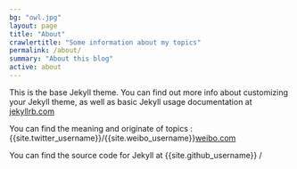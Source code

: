 ```yaml
---
bg: "owl.jpg"
layout: page
title: "About"
crawlertitle: "Some information about my topics"
permalink: /about/
summary: "About this blog"
active: about
---
```


This is the base Jekyll theme. You can find out more info about customizing your Jekyll theme, as well as basic Jekyll usage documentation at [jekyllrb.com](http://jekyllrb.com/)

You can find the meaning and originate of topics :
{{site.twitter_username}}/{{site.weibo_username}}[weibo.com](https://weibo.com/3626604222/profile?profile_ftype=1&is_all=1#_0) 


You can find the source code for Jekyll at
{{site.github_username}} /

